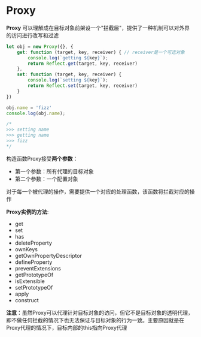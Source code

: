 # Proxy

**Proxy** 可以理解成在目标对象前架设一个"拦截层"，提供了一种机制可以对外界的访问进行改写和过滤

```javascript
let obj = new Proxy({}, {
    get: function (target, key, receiver) { // receiver是一个可选对象
        console.log(`getting ${key}`);
        return Reflect.get(target, key, receiver)
    },
    set: function (target, key, receiver) {
        console.log(`setting ${key}`);
        return Reflect.set(target, key, receiver)
    }
})

obj.name = 'fizz'
console.log(obj.name);

/* 
>>> setting name
>>> getting name
>>> fizz
*/
```

构造函数Proxy接受**两个参数**：

- 第一个参数：所有代理的目标对象
- 第二个参数：一个配置对象

对于每一个被代理的操作，需要提供一个对应的处理函数，该函数将拦截对应的操作

**Proxy实例的方法**:

-   get
-   set
-   has
-   deleteProperty
-   ownKeys
-   getOwnPropertyDescriptor
-   defineProperty
-   preventExtensions
-   getPrototypeOf
-   isExtensible
-   setPrototypeOf
-   apply
-   construct

**注意**：虽然Proxy可以代理针对目标对象的访问，但它不是目标对象的透明代理，即不做任何拦截的情况下也无法保证与目标对象的行为一致。主要原因就是在Proxy代理的情况下，目标内部的this指向Proxy代理